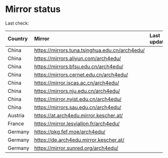 <script src="./time.js"></script>
# Mirror status
Last check: <script type="text/javascript">localize(1726072003.6286287);</script>

|Country|Mirror|Last update|
|:------|:-----|:----------|
|China|https://mirrors.tuna.tsinghua.edu.cn/arch4edu/|<script type="text/javascript">localize(1726036896);</script>|
|China|https://mirrors.aliyun.com/arch4edu/|<script type="text/javascript">localize(1726036896);</script>|
|China|https://mirrors.bfsu.edu.cn/arch4edu/|<script type="text/javascript">localize(1726036896);</script>|
|China|https://mirrors.cernet.edu.cn/arch4edu/|<script type="text/javascript">localize(1726036896);</script>|
|China|https://mirror.iscas.ac.cn/arch4edu/|<script type="text/javascript">localize(1726036896);</script>|
|China|https://mirrors.nju.edu.cn/arch4edu/|<script type="text/javascript">localize(1726036896);</script>|
|China|https://mirror.nyist.edu.cn/arch4edu/|<script type="text/javascript">localize(1725993519);</script>|
|China|https://mirrors.sau.edu.cn/arch4edu/|<script type="text/javascript">localize(1726036896);</script>|
|Austria|https://at.arch4edu.mirror.kescher.at/|<script type="text/javascript">localize(1726036896);</script>|
|France|https://mirror.lesviallon.fr/arch4edu/|<script type="text/javascript">localize(1726036896);</script>|
|Germany|https://pkg.fef.moe/arch4edu/|<script type="text/javascript">localize(1726036896);</script>|
|Germany|https://de.arch4edu.mirror.kescher.at/|<script type="text/javascript">localize(1726036896);</script>|
|Germany|https://mirror.sunred.org/arch4edu/|<script type="text/javascript">localize(1726036896);</script>|

<script src="./tablefilter/tablefilter.js"></script>
<script src="./table.js"></script>